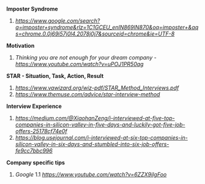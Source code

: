 **Imposter Syndrome**
1. *https://www.google.com/search?q=imposter+syndrome&rlz=1C1GCEU_enIN869IN870&oq=imposter+&aqs=chrome.0.0j69i57j0l4.2078j0j7&sourceid=chrome&ie=UTF-8*

**Motivation**
1. *Thinking you are not enough for your dream company - https://www.youtube.com/watch?v=uPOJ1PR50ag* 

**STAR - Situation, Task, Action, Result**
1. *https://www.vawizard.org/wiz-pdf/STAR_Method_Interviews.pdf*
2. *https://www.themuse.com/advice/star-interview-method*

**Interview Experience**
1. *https://medium.com/@XiaohanZeng/i-interviewed-at-five-top-companies-in-silicon-valley-in-five-days-and-luckily-got-five-job-offers-25178cf74e0f*
2. *https://blog.usejournal.com/i-interviewed-at-six-top-companies-in-silicon-valley-in-six-days-and-stumbled-into-six-job-offers-fe9cc7bbc996*

**Company specific tips**
1. *Google*
  1.1 *https://www.youtube.com/watch?v=6ZZX9iIgFoo*
